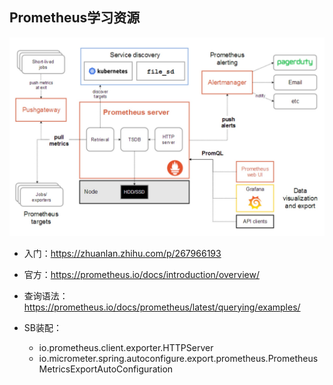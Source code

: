 ## Prometheus学习资源

![prometheusMain](../image/prometheusMain.jpeg)

* 入门：https://zhuanlan.zhihu.com/p/267966193

* 官方：https://prometheus.io/docs/introduction/overview/

* 查询语法：https://prometheus.io/docs/prometheus/latest/querying/examples/

* SB装配：
  * io.prometheus.client.exporter.HTTPServer
  * io.micrometer.spring.autoconfigure.export.prometheus.PrometheusMetricsExportAutoConfiguration